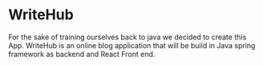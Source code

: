 # WriteHub
For the sake of training ourselves back to java we decided to create this App. WriteHub is an online blog application that will be build in Java spring framework as backend and React Front end.
